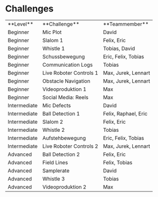 # Challenges

<table>
<tr><td> **Level**    </td><td> **Challenge**          </td><td> **Teammember**       </td></tr>
<tr><td> Beginner     </td><td> Mic Plot               </td><td> David                </td></tr>
<tr><td> Beginner     </td><td> Slalom 1               </td><td> Felix, Eric          </td></tr>
<tr><td> Beginner     </td><td> Whistle 1              </td><td> Tobias, David        </td></tr>
<tr><td> Beginner     </td><td> Schussbewegung         </td><td> Eric, Felix, Tobias  </td></tr>
<tr><td> Beginner     </td><td> Communication Logs     </td><td> Tobias               </td></tr>
<tr><td> Beginner     </td><td> Live Roboter Controls 1</td><td> Max, Jurek, Lennart  </td></tr>
<tr><td> Beginner     </td><td> Obstacle Navigation    </td><td> Max, Jurek, Lennart  </td></tr>
<tr><td> Beginner     </td><td> Videoproduktion 1      </td><td> Max                  </td></tr>
<tr><td> Beginner     </td><td> Social Media: Reels    </td><td> Max                  </td></tr>
<tr><td> Intermediate </td><td> Mic Defects            </td><td> David                </td></tr>
<tr><td> Intermediate </td><td> Ball Detection 1       </td><td> Felix, Raphael, Eric </td></tr>
<tr><td> Intermediate </td><td> Slalom 2               </td><td> Felix, Eric          </td></tr>
<tr><td> Intermediate </td><td> Whistle 2              </td><td> Tobias               </td></tr>
<tr><td> Intermediate </td><td> Aufstehbewegung        </td><td> Eric, Felix, Tobias  </td></tr>
<tr><td> Intermediate </td><td> Live Roboter Controls 2</td><td> Max, Jurek, Lennart  </td></tr>
<tr><td> Advanced     </td><td> Ball Detection 2       </td><td> Felix, Eric          </td></tr>
<tr><td> Advanced     </td><td> Field Lines            </td><td> Felix, Tobias        </td></tr>
<tr><td> Advanced     </td><td> Samplerate	           </td><td> David                </td></tr>
<tr><td> Advanced     </td><td> Whistle 3	           </td><td>Tobias                </td></tr>
<tr><td> Advanced     </td><td> Videoproduktion 2      </td><td> Max                  </td></tr>
</table>
